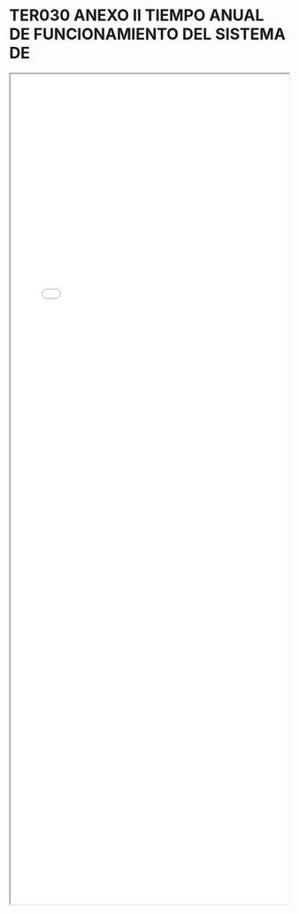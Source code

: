
# TER030 ANEXO II TIEMPO ANUAL DE FUNCIONAMIENTO DEL SISTEMA DE

<iframe src="../TER030 ANEXO II TIEMPO ANUAL DE FUNCIONAMIENTO DEL SISTEMA DE.pdf" width="100%" height="1500px"></iframe>

